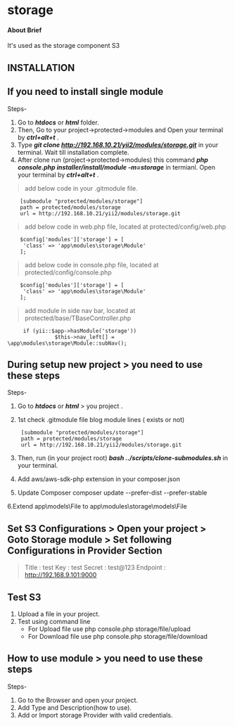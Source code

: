 # storage

#### About Brief
 It's used as the storage component S3

## INSTALLATION 

## If you need to install single module 

Steps-
1. Go to ***htdocs*** or ***html*** folder.
2. Then, Go to your project->protected->modules and Open your terminal by ***ctrl+alt+t*** . 
3. Type ***git clone  http://192.168.10.21/yii2/modules/storage.git*** in your terminal. Wait till installation complete.
4. After clone run (project->protected->modules) this command ***php console.php installer/install/module -m=storage*** in termianl. Open your terminal by ***ctrl+alt+t*** .

> add below code in your .gitmodule file.

        [submodule "protected/modules/storage"]
        path = protected/modules/storage
        url = http://192.168.10.21/yii2/modules/storage.git

> add below code in web.php file, located at protected/config/web.php

        $config['modules']['storage'] = [
         'class' => 'app\modules\storage\Module'
        ];
        
> add below code in console.php file, located at protected/config/console.php

        $config['modules']['storage'] = [
         'class' => 'app\modules\storage\Module'
        ];
        
> add module in side nav bar, located at protected/base/TBaseController.php

         if (yii::$app->hasModule('storage'))
                   $this->nav_left[] = \app\modules\storage\Module::subNav();

## During setup new project > you need to use these steps

Steps- 
1. Go to ***htdocs*** or ***html*** > you project .
2. 1st check  .gitmodule file blog module lines ( exists or not)

        [submodule "protected/modules/storage"]
        path = protected/modules/storage
        url = http://192.168.10.21/yii2/modules/storage.git

3. Then, run (in your project root)  ***bash ../scripts/clone-submodules.sh*** in your terminal.

4. Add aws/aws-sdk-php extension in your composer.json

5. Update Composer composer update --prefer-dist --prefer-stable

6.Extend  app\models\File to app\modules\storage\models\File


## Set S3 Configurations > Open your project > Goto Storage module > Set following Configurations in Provider Section

> Title : test
> Key : test
> Secret : test@123
> Endpoint : http://192.168.9.101:9000

## Test S3

1. Upload a file in your project.
2. Test using command line 
   * For Upload file use php console.php storage/file/upload 
   * For Download file use php console.php storage/file/download 


## How to use module > you need to use these steps

Steps- 

1. Go to the Browser and open your project.
2. Add Type and Description(how to use).
3. Add or Import storage Provider with valid credentials.











 
